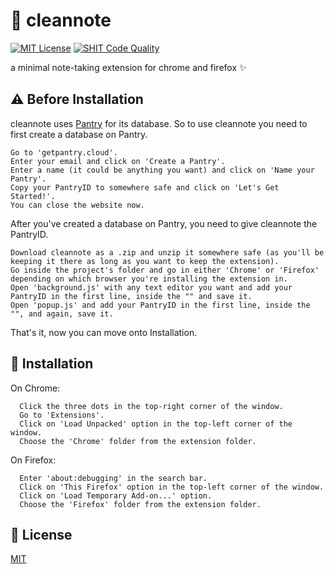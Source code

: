 
# 📄 cleannote 

[![MIT License](https://img.shields.io/badge/license-mit-brightgreen.svg?style=for-the-badge)](https://github.com/tanmayrajk/cleannote-extension/blob/main/LICENSE) [![SHIT Code Quality](https://img.shields.io/badge/code_quality-shit-red?style=for-the-badge)](https://img.shields.io/badge/code_quality-shit-red?style=for-the-badge)

a minimal note-taking extension for chrome and firefox ✨

## ⚠️ Before Installation

cleannote uses [Pantry](getpantry.cloud) for its database. So to use cleannote you need to first create a database on Pantry.
```
Go to 'getpantry.cloud'.
Enter your email and click on 'Create a Pantry'.
Enter a name (it could be anything you want) and click on 'Name your Pantry'.
Copy your PantryID to somewhere safe and click on 'Let's Get Started!'.
You can close the website now.
```
After you've created a database on Pantry, you need to give cleannote the PantryID.
```
Download cleannote as a .zip and unzip it somewhere safe (as you'll be keeping it there as long as you want to keep the extension).
Go inside the project's folder and go in either 'Chrome' or 'Firefox' depending on which browser you're installing the extension in.
Open 'background.js' with any text editor you want and add your PantryID in the first line, inside the "" and save it.
Open 'popup.js' and add your PantryID in the first line, inside the "", and again, save it.
```
That's it, now you can move onto Installation.

## 💾 Installation

On Chrome:
```
  Click the three dots in the top-right corner of the window.
  Go to 'Extensions'.
  Click on 'Load Unpacked' option in the top-left corner of the window.
  Choose the 'Chrome' folder from the extension folder.
```
On Firefox:
```
  Enter 'about:debugging' in the search bar.
  Click on 'This Firefox' option in the top-left corner of the window.
  Click on 'Load Temporary Add-on...' option.
  Choose the 'Firefox' folder from the extension folder.
```

## 🎫 License

[MIT](https://github.com/tanmayrajk/cleannote-extension/blob/main/LICENSE)